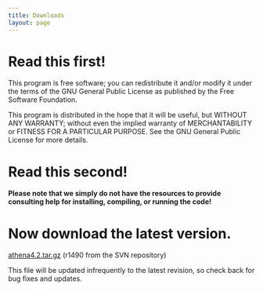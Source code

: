 ```yaml
---
title: Downloads
layout: page
---
```


Read this first!
=================

This program is free software; you can redistribute it and/or modify it under the terms of the GNU General Public License as published by the Free Software Foundation.

This program is distributed in the hope that it will be useful, but WITHOUT ANY WARRANTY; without even the implied warranty of MERCHANTABILITY or FITNESS FOR A PARTICULAR PURPOSE. See the GNU General Public License for more details. 

Read this second!
=================

**Please note that we simply do not have the resources to provide consulting help for installing, compiling, or running the code!**

Now download the latest version.
================================

<!---
[athena4.0.tar.gz](http://www.astro.princeton.edu/~jstone/downloads/athena/athena4.0.tar.gz) (r1202 from the SVN repository)

[athena4.1.tar.gz](http://www.astro.princeton.edu/~jstone/downloads/athena/athena4.1.tar.gz) (r1281 from the SVN repository)
-->

[athena4.2.tar.gz](http://www.astro.princeton.edu/~jstone/downloads/athena/athena4.2.tar.gz) (r1490 from the SVN repository)

This file will be updated infrequently to the latest revision, so check back for bug fixes and updates.
